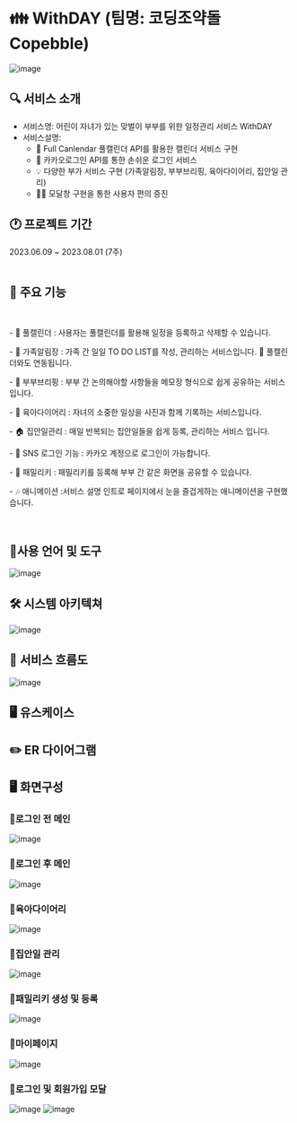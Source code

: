 # 👪 WithDAY (팀명: 코딩조약돌 Copebble)
![image](https://github.com/2023-SMHRD-SW-DataDesign-1/CoPebble/assets/134522033/c220335b-9a2d-4cf5-bb4c-a33090545bb4)

## 🔍 서비스 소개
* 서비스명: 어린이 자녀가 있는 맞벌이 부부를 위한 일정관리 서비스 WithDAY
* 서비스설명:
  - 📆 Full Canlendar 풀캘린더 API를 활용한 캘린더 서비스 구현
  - 💛 카카오로그인 API를 통한 손쉬운 로그인 서비스
  - 💡 다양한 부가 서비스 구현 (가족알림장, 부부브리핑, 육아다이어리, 집안일 관리)
  - 🙆‍♀️ 모달창 구현을 통한 사용자 편의 증진 <br>
  
## 🕐 프로젝트 기간
2023.06.09 ~ 2023.08.01 (7주)
<br>
<br>

## 💬 주요 기능
<br>
<P>- 📆 풀캘린더 : 사용자는 풀캘린더를 활용해 일정을 등록하고 삭제할 수 있습니다. </P>                           
<P>- 📩 가족알림장 : 가족 간 일일 TO DO LIST를 작성, 관리하는 서비스입니다. 📆 풀캘린더와도 연동됩니다. </P>                            
<P>- 📣 부부브리핑 : 부부 간 논의해야할 사항들을 메모장 형식으로 쉽게 공유하는 서비스입니다. </P>     
<P>- 👶 육아다이어리 : 자녀의 소중한 일상을 사진과 함께 기록하는 서비스입니다. </P>    
<P>- 🏠 집안일관리 : 매일 반복되는 집안일들을 쉽게 등록, 관리하는 서비스 입니다.  </P> 
<P>- 💌 SNS 로그인 기능 : 카카오 계정으로 로그인이 가능합니다. </P>
<P>- 💚 패밀리키 : 패밀리키를 등록해 부부 간 같은 화면을 공유할 수 있습니다. </P>
<P>- 🎶 애니메이션 :서비스 설명 인트로 페이지에서 눈을 즐겁게하는 애니메이션을 구현했습니다. </P>

<br>

## 🔨사용 언어 및 도구
![image](https://github.com/2023-SMHRD-SW-DataDesign-1/CoPebble/assets/134522033/acc71402-aed7-4cf2-94cf-35bf126a2339)


## 🛠 시스템 아키텍쳐
![image](https://github.com/2023-SMHRD-SW-DataDesign-1/CoPebble/assets/134522033/d347244f-0f87-4b36-816f-3119b8d650a9)


## 📰 서비스 흐름도
![image](https://github.com/2023-SMHRD-SW-DataDesign-1/CoPebble/assets/134522033/4c595042-ef7b-469b-81f0-0658ac3ffa06)


## 🖥 유스케이스

## ✏️ ER 다이어그램

## 🖥️ 화면구성

### 💛로그인 전 메인
![image](https://github.com/2023-SMHRD-SW-DataDesign-1/CoPebble/assets/134522033/e42b8017-a2b7-4a89-81d8-b5ecf821806e)

### 💛로그인 후 메인
![image](https://github.com/2023-SMHRD-SW-DataDesign-1/CoPebble/assets/134522033/6f4c7b0e-2808-45ce-b18d-bf7c18dc5245)

### 💛육아다이어리
![image](https://github.com/2023-SMHRD-SW-DataDesign-1/CoPebble/assets/134522033/9c264414-c43e-497a-93d3-dac83a013c07)

### 💛집안일 관리
![image](https://github.com/2023-SMHRD-SW-DataDesign-1/CoPebble/assets/134522033/067b3553-88c8-4b92-a39c-6e0358d60719)

### 💛패밀리키 생성 및 등록
![image](https://github.com/2023-SMHRD-SW-DataDesign-1/CoPebble/assets/134522033/b89534a4-9be4-4ec6-a8d9-3ab43ff83238)

### 💛마이페이지
![image](https://github.com/2023-SMHRD-SW-DataDesign-1/CoPebble/assets/134522033/0700495e-25f6-40cb-bec0-8e20366e8fe0)

### 💛로그인 및 회원가입 모달
![image](https://github.com/2023-SMHRD-SW-DataDesign-1/CoPebble/assets/134522033/ab6e2f35-1373-4b81-8e53-a8e37079bb54)
![image](https://github.com/2023-SMHRD-SW-DataDesign-1/CoPebble/assets/134522033/5c346761-a646-486d-9363-93f6071987ba)


